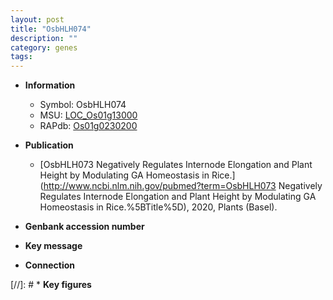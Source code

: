 ```yaml
---
layout: post
title: "OsbHLH074"
description: ""
category: genes
tags: 
---
```


* **Information**  
    + Symbol: OsbHLH074  
    + MSU: [LOC_Os01g13000](http://rice.uga.edu/cgi-bin/ORF_infopage.cgi?orf=LOC_Os01g13000)  
    + RAPdb: [Os01g0230200](http://rapdb.dna.affrc.go.jp/viewer/gbrowse_details/irgsp1?name=Os01g0230200)  

* **Publication**  
    + [OsbHLH073 Negatively Regulates Internode Elongation and Plant Height by Modulating GA Homeostasis in Rice.](http://www.ncbi.nlm.nih.gov/pubmed?term=OsbHLH073 Negatively Regulates Internode Elongation and Plant Height by Modulating GA Homeostasis in Rice.%5BTitle%5D), 2020, Plants (Basel).

* **Genbank accession number**  

* **Key message**  

* **Connection**  

[//]: # * **Key figures**  


